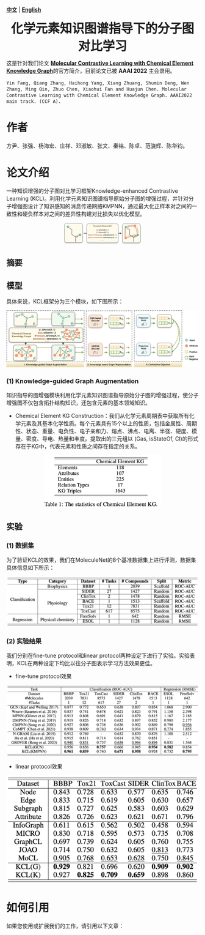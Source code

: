 [**中文**](https://github.com/ZJU-Fangyin/KCL/blob/main/README_CN.md) | [**English**](https://github.com/ZJU-Fangyin/KCL/blob/main/README.md)

<p align="center">
  	<font size=6><strong>化学元素知识图谱指导下的分子图对比学习</strong></font>
</p>

这是针对我们论文 [**Molecular Contrastive Learning with Chemical Element Knowledge Graph**](https://arxiv.org/abs/2112.00544)的官方简介，目前论文已被 **AAAI 2022** 主会录用。
```
Yin Fang, Qiang Zhang, Haihong Yang, Xiang Zhuang, Shumin Deng, Wen Zhang, Ming Qin, Zhuo Chen, Xiaohui Fan and Huajun Chen. Molecular Contrastive Learning with Chemical Element Knowledge Graph. AAAI2022 main track. (CCF A). 
```


# 作者
方尹、张强、杨海宏、庄祥、邓淑敏、张文、秦铭、陈卓、范骁辉、陈华钧。


# 论文介绍
一种知识增强的分子图对比学习框架Knowledge-enhanced Contrastive Learning (KCL)。利用化学元素知识图谱指导原始分子图的增强过程，并针对分子增强图设计了知识感知的消息传递网络KMPNN，通过最大化正样本对之间的一致性和硬负样本对之间的差异性构建对比损失以优化模型。
<div align=center><img src="./fig/intro.png" style="zoom:20%;" />
</div>

## 摘要

## 模型
具体来说，KCL框架分为三个模块，如下图所示：
<div align=center><img src="./fig/overview.png" style="zoom:100%;" />
</div>

### (1) Knowledge-guided Graph Augmentation

知识指导的图增强模块利用化学元素知识图谱指导原始分子图的增强过程，使分子增强图不仅包含拓扑结构知识，还包含元素的基本领域知识。

* Chemical Element KG Construction：我们从化学元素周期表中获取所有化学元素及其基本化学性质。每个元素具有15个以上的性质，包括金属性、周期性、状态、重量、电负性、电子亲和力、熔点、沸点、电离、半径、硬度、模量、密度、导电、热量和丰度。提取出的三元组以 (Gas, isStateOf, Cl)的形式存在于KG中，代表元素和性质之间存在指定的关系。

<div align=center><img src="./fig/KGstat.png" style="zoom:30%;" />
</div>



## 实验
### (1) 数据集
为了验证KCL的效果，我们在MoleculeNet的8个基准数据集上进行评测，数据集具体信息如下所示：
<div align=center><img src="./fig/datainfo.png" style="zoom:100%;" />
</div>

### (2) 实验结果
我们分别在fine-tune protocol和linear protocol两种设定下进行了实验。实验表明，KCL在两种设定下均比以往分子图表示学习方法效果更佳。

* fine-tune protocol效果
<div align=center><img src="./fig/fine-tune_protocol.png" style="zoom:100%;" />
</div>

* linear protocol效果
<div align=center><img src="./fig/linear_protocol.png" style="zoom:50%;" />
</div>

# 如何引用
如果您使用或扩展我们的工作，请引用以下文章：

```

```
